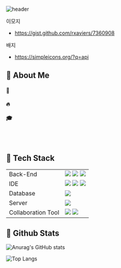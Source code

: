 ![header](https://capsule-render.vercel.app/api?type=waving&color=gradient&height=300&text=Good%20to%20see%20you)

이모지
- https://gist.github.com/rxaviers/7360908

배지
- https://simpleicons.org/?q=api
  
## 👀 About Me
  #### :raising_hand:
  #### :fire:
  #### :mortar_board:
  <br/>
  <br/>
  
## 🧱 Tech Stack
<table>
    <tr>
        <td>Back-End</td>
        <td>
            <img src="https://img.shields.io/badge/Java-007396?style=for-the-badge&logo=java&logoColor=white"/> 
            <img src="https://img.shields.io/badge/SpringBoot-6ab04c?style=for-the-badge&logo=SpringBoot&logoColor=white"/>
            <img src="https://img.shields.io/badge/Python-3776AB?style=for-the-badge&logo=Python&logoColor=white"/> 
        </td>
    </tr>
    <tr>
        <td>IDE</td>
        <td>
            <img src="https://img.shields.io/badge/VSCode-007ACC?style=for-the-badge&logo=VisualStudioCode&logoColor=white"/>
            <img src="https://img.shields.io/badge/Colab-ffbe76?style=for-the-badge&logo=Colab&logoColor=white"/>
            <img src="https://img.shields.io/badge/Jupyter-F37626?style=for-the-badge&logo=Jupyter&logoColor=white"/>
        </td>
    </tr>
    <tr>
        <td>Database</td>
        <td>
            <img src="https://img.shields.io/badge/MySQL-4479A1?style=for-the-badge&logo=MySQL&logoColor=white"/>
        </td>
    </tr>
    <tr>
        <td>Server</td>
        <td>
            <img src="https://img.shields.io/badge/NCP-007396?style=for-the-badge&logo=NCP&logoColor=green"/>
        </td>
    </tr>
    <tr>
        <td>Collaboration Tool</td>
        <td>
            <img src="https://img.shields.io/badge/Notion-999999?style=for-the-badge&logo=Notion&logoColor=block"/>
            <img src="https://img.shields.io/badge/GitHub-181717?style=for-the-badge&logo=GitHub&logoColor=white"/>
        </td>
    </tr>
</table>
</div>

## 🤔 Github Stats
![Anurag's GitHub stats](https://github-readme-stats.vercel.app/api?username=Kim-Seon-Bin)

![Top Langs](https://github-readme-stats.vercel.app/api/top-langs/?username=Kim-Seon-Bin)

<!--
**Kim-Seon-Bin/Kim-Seon-Bin** is a ✨ _special_ ✨ repository because its `README.md` (this file) appears on your GitHub profile.

Here are some ideas to get you started:
- Hi there 👋
- 🔭 I’m currently working on ...
- 🌱 I’m currently learning ...
- 👯 I’m looking to collaborate on ...
- 🤔 I’m looking for help with ...
- 💬 Ask me about ...
- 📫 How to reach me: ...
- 😄 Pronouns: ...
- ⚡ Fun fact: ...
-->
